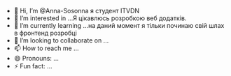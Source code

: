 - 👋 Hi, I’m @Anna-Sosonna я студент ITVDN
- 👀 I’m interested in ...Я цікавлюсь розробкою веб додатків. 
- 🌱 I’m currently learning ...на даний момент я тільки починаю свій шлах в фронтенд розробці
- 💞️ I’m looking to collaborate on ...
- 📫 How to reach me ...
- 😄 Pronouns: ...
- ⚡ Fun fact: ...

<!---
Anna-Sosonna/Anna-Sosonna is a ✨ special ✨ repository because its `README.md` (this file) appears on your GitHub profile.
You can click the Preview link to take a look at your changes.
--->
